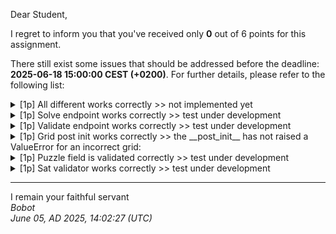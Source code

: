 Dear Student,

I regret to inform you that you've received only **0** out of 6 points for this assignment.

There still exist some issues that should be addressed before the deadline: **2025-06-18 15:00:00 CEST (+0200)**. For further details, please refer to the following list:

<details><summary>[1p] All different works correctly &gt;&gt; not implemented yet</summary></details>
<details><summary>[1p] Solve endpoint works correctly &gt;&gt; test under development</summary></details>
<details><summary>[1p] Validate endpoint works correctly &gt;&gt; test under development</summary></details>
<details><summary>[1p] Grid post init works correctly &gt;&gt; the __post_init__ has not raised a ValueError for an incorrect grid:</summary>[[0&nbsp;4&nbsp;0&nbsp;0]<br>&nbsp;[3&nbsp;1&nbsp;0&nbsp;2]<br>&nbsp;[0&nbsp;2&nbsp;1&nbsp;0]<br>&nbsp;[2&nbsp;0&nbsp;0&nbsp;4]]</details>
<details><summary>[1p] Puzzle field is validated correctly &gt;&gt; test under development</summary></details>
<details><summary>[1p] Sat validator works correctly &gt;&gt; test under development</summary></details>

-----------
I remain your faithful servant\
_Bobot_\
_June 05, AD 2025, 14:02:27 (UTC)_